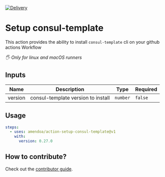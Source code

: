 [![Delivery](https://github.com/amendoa/action-setup-consul-template/actions/workflows/delivery.yml/badge.svg)](https://github.com/amendoa/action-setup-consul-template/actions/workflows/delivery.yml)

# Setup consul-template

This action provides the ability to install `consul-template` cli on your github actions Workflow

_:raised_hand_with_fingers_splayed: Only for linux and macOS runners_

## Inputs

| Name    | Description                        | Type     | Required |
| ------- | ---------------------------------- | -------- | -------- |
| version | consul-template version to install | `number` | `false`  |

## Usage

```yml
steps:
  - uses: amendoa/action-setup-consul-template@v1
    with:
      version: 0.27.0
```

## How to contribute?

Check out the [contributor guide](/CONTRIBUTING.md).
